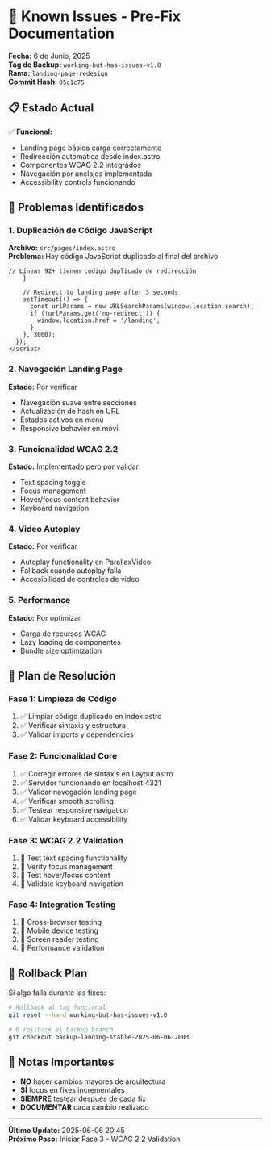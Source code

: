 # 🚨 Known Issues - Pre-Fix Documentation

**Fecha:** 6 de Junio, 2025  
**Tag de Backup:** `working-but-has-issues-v1.0`  
**Rama:** `landing-page-redesign`  
**Commit Hash:** `05c1c75`

## 📋 Estado Actual

✅ **Funcional:**
- Landing page básica carga correctamente
- Redirección automática desde index.astro
- Componentes WCAG 2.2 integrados
- Navegación por anclajes implementada
- Accessibility controls funcionando

## 🐛 Problemas Identificados

### 1. **Duplicación de Código JavaScript**
**Archivo:** `src/pages/index.astro`  
**Problema:** Hay código JavaScript duplicado al final del archivo
```astro
// Líneas 92+ tienen código duplicado de redirección
    }
    
    // Redirect to landing page after 3 seconds
    setTimeout(() => {
      const urlParams = new URLSearchParams(window.location.search);
      if (!urlParams.get('no-redirect')) {
        window.location.href = '/landing';
      }
    }, 3000);
  });
</script>
```

### 2. **Navegación Landing Page**
**Estado:** Por verificar
- Navegación suave entre secciones
- Actualización de hash en URL
- Estados activos en menú
- Responsive behavior en móvil

### 3. **Funcionalidad WCAG 2.2**
**Estado:** Implementado pero por validar
- Text spacing toggle
- Focus management
- Hover/focus content behavior
- Keyboard navigation

### 4. **Video Autoplay**
**Estado:** Por verificar
- Autoplay functionality en ParallaxVideo
- Fallback cuando autoplay falla
- Accesibilidad de controles de video

### 5. **Performance**
**Estado:** Por optimizar
- Carga de recursos WCAG
- Lazy loading de componentes
- Bundle size optimization

## 🎯 Plan de Resolución

### **Fase 1: Limpieza de Código**
1. ✅ Limpiar código duplicado en index.astro
2. ✅ Verificar sintaxis y estructura
3. ✅ Validar imports y dependencies

### **Fase 2: Funcionalidad Core**
1. ✅ Corregir errores de sintaxis en Layout.astro
2. ✅ Servidor funcionando en localhost:4321
3. ✅ Validar navegación landing page
4. ✅ Verificar smooth scrolling
5. ✅ Testear responsive navigation
6. ✅ Validar keyboard accessibility

### **Fase 3: WCAG 2.2 Validation**
1. 🔄 Test text spacing functionality
2. 🔄 Verify focus management
3. 🔄 Test hover/focus content
4. 🔄 Validate keyboard navigation

### **Fase 4: Integration Testing**
1. 🔄 Cross-browser testing
2. 🔄 Mobile device testing
3. 🔄 Screen reader testing
4. 🔄 Performance validation

## 🚨 Rollback Plan

Si algo falla durante las fixes:

```bash
# Rollback al tag funcional
git reset --hard working-but-has-issues-v1.0

# O rollback al backup branch
git checkout backup-landing-stable-2025-06-06-2003
```

## 📝 Notas Importantes

- **NO** hacer cambios mayores de arquitectura
- **SÍ** focus en fixes incrementales
- **SIEMPRE** testear después de cada fix
- **DOCUMENTAR** cada cambio realizado

---

**Último Update:** 2025-06-06 20:45  
**Próximo Paso:** Iniciar Fase 3 - WCAG 2.2 Validation
